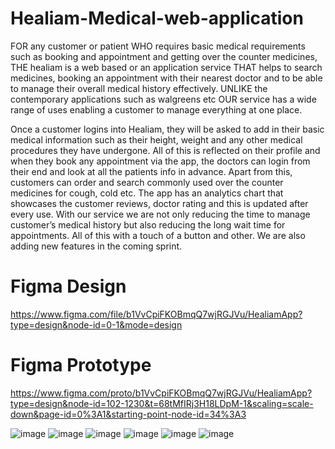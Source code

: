 # Healiam-Medical-web-application
FOR any customer or patient WHO requires basic medical requirements such as booking and appointment and getting over the counter medicines, THE healiam is a web based or an
application service THAT helps to search medicines, booking an appointment with their nearest doctor and to be able to manage their overall medical history effectively. UNLIKE the contemporary applications such as walgreens etc OUR service has a wide range of uses enabling a customer to manage everything at one place.

Once a customer logins into Healiam, they will be asked to add in their basic medical information such as their height, weight and any other medical procedures they have undergone. All of this is reflected on their profile and when they book any appointment via the app, the doctors can login from their end and look at all the patients info in advance. Apart from this, customers can order and search commonly used over the counter medicines for cough, cold etc. The app has an analytics chart that showcases the customer reviews, doctor rating and this is updated after every use. With our service we are not only reducing the time to manage customer’s medical history but also reducing the long wait time for appointments. All of this with a touch of a button and other. We are also adding new features in the coming sprint.
# Figma Design
https://www.figma.com/file/b1VvCpiFKOBmqQ7wjRGJVu/HealiamApp?type=design&node-id=0-1&mode=design

# Figma Prototype
https://www.figma.com/proto/b1VvCpiFKOBmqQ7wjRGJVu/HealiamApp?type=design&node-id=102-1230&t=68tMfIRj3H18LDpM-1&scaling=scale-down&page-id=0%3A1&starting-point-node-id=34%3A3

![image](https://github.com/akaankshpemmaraju/Healiam-Medical-web-application/assets/54031567/45230fb3-1767-40bf-9e34-24612451f2d9)
![image](https://github.com/akaankshpemmaraju/Healiam-Medical-web-application/assets/54031567/4741298d-f952-4325-8b8a-7ccc289e9c44)
![image](https://github.com/akaankshpemmaraju/Healiam-Medical-web-application/assets/54031567/5b531058-73f3-41ac-af75-1b2dc72e7fe0)
![image](https://github.com/akaankshpemmaraju/Healiam-Medical-web-application/assets/54031567/b55e2f89-6ea5-43ab-b19a-d62347a74b25)
![image](https://github.com/akaankshpemmaraju/Healiam-Medical-web-application/assets/54031567/a145ec14-9e96-41e3-a23d-225225862b84)
![image](https://github.com/akaankshpemmaraju/Healiam-Medical-web-application/assets/54031567/bafe3fd4-082e-4e44-bb26-1a3c336f9076)





